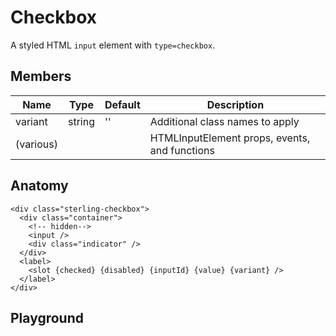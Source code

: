 <script>
    import Playground from './CheckboxPlayground.svelte';
</script>

# Checkbox

A styled HTML `input` element with `type=checkbox`.

## Members

| Name      | Type   | Default | Description                                   |
| --------- | ------ | ------- | --------------------------------------------- |
| variant   | string | ''      | Additional class names to apply               |
| (various) |        |         | HTMLInputElement props, events, and functions |

## Anatomy

```
<div class="sterling-checkbox">
  <div class="container">
    <!-- hidden-->
    <input />
    <div class="indicator" />
  </div>
  <label>
    <slot {checked} {disabled} {inputId} {value} {variant} />
  </label>
</div>
```

## Playground

<Playground />
